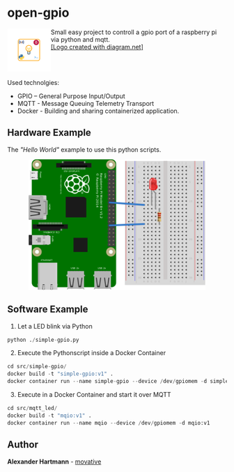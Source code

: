 # open-gpio

<img src="docs/icon.drawio.png" alt="Raspberry Icon" align="left" width="100" vspace="0" hspace="0"/>

Small easy project to controll a gpio port of a raspberry pi via python and mqtt.<br>
[[Logo created with diagram.net]](https://app.diagrams.net/)<br>
<br>
<br>
<br>

Used technolgies:

- GPIO – General Purpose Input/Output
- MQTT - Message Queuing Telemetry Transport
- Docker - Building and sharing containerized application.

## Hardware Example
The *"Hello World"* example to use this python scripts.

<center><img src="docs/fritzing.png" height="300" /></center>

## Software Example

1. Let a LED blink via Python

```python
python ./simple-gpio.py
```

2. Execute the Pythonscript inside a Docker Container

```python
cd src/simple-gpio/
docker build -t "simple-gpio:v1" .
docker container run --name simple-gpio --device /dev/gpiomem -d simple-gpio:v1
```

3. Execute in a Docker Container and start it over MQTT

```python
cd src/mqtt_led/
docker build -t "mqio:v1" .
docker container run --name mqio --device /dev/gpiomem -d mqio:v1
```

## Author

**Alexander Hartmann** - [movative](https://github.com/movative)
